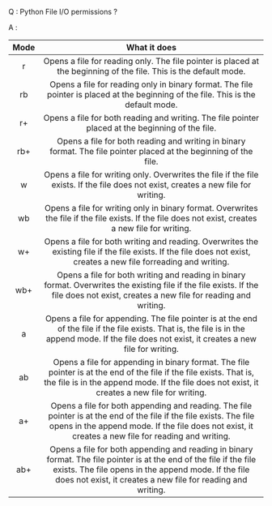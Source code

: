 Q :  Python File I/O  permissions ? 

A :

| Mode |               What it does               |
| :--: | :--------------------------------------: |
|  r   | Opens a file for reading only. The file pointer is placed at the beginning of the file. This is the default mode. |
|  rb  | Opens a file for reading only in binary format. The file pointer is placed at the beginning of the file. This is the default mode. |
|  r+  | Opens a file for both reading and writing. The file pointer placed at the beginning of the file. |
| rb+  | Opens a file for both reading and writing in binary format. The file pointer placed at the beginning of the file. |
|  w   | Opens a file for writing only. Overwrites the file if the file exists. If the file does not exist, creates a new file for writing. |
|  wb  | Opens a file for writing only in binary format. Overwrites the file if the file exists. If the file does not exist, creates a new file for writing. |
|  w+  | Opens a file for both writing and reading. Overwrites the existing file if the file exists. If the file does not exist, creates a new file forreading and writing. |
| wb+  | Opens a file for both writing and reading in binary format. Overwrites the existing file if the file exists. If the file does not exist, creates a new file for reading and writing. |
|  a   | Opens a file for appending. The file pointer is at the end of the file if the file exists. That is, the file is in the append mode. If the file does not exist, it creates a new file for writing. |
|  ab  | Opens a file for appending in binary format. The file pointer is at the end of the file if the file exists. That is, the file is in the append mode. If the file does not exist, it creates a new file for writing. |
|  a+  | Opens a file for both appending and reading. The file pointer is at the end of the file if the file exists. The file opens in the append mode. If the file does not exist, it creates a new file for reading and writing. |
| ab+  | Opens a file for both appending and reading in binary format. The file pointer is at the end of the file if the file exists. The file opens in the append mode. If the file does not exist, it creates a new file for reading and writing. |

